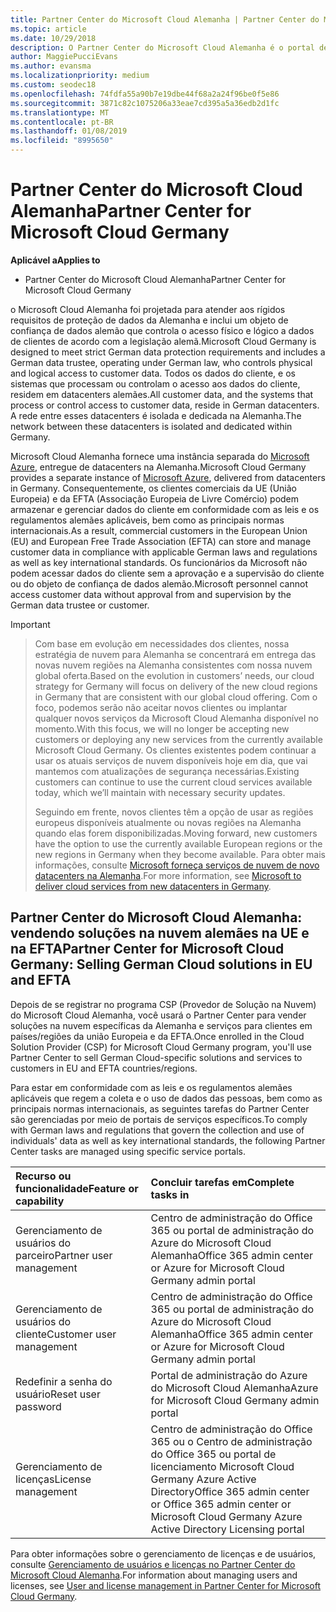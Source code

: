 ```yaml
---
title: Partner Center do Microsoft Cloud Alemanha | Partner Center do Microsoft Cloud Alemanha
ms.topic: article
ms.date: 10/29/2018
description: O Partner Center do Microsoft Cloud Alemanha é o portal de negócios para parceiros da Microsoft que querem oferecer soluções na nuvem da Microsoft para clientes em países da UE e da EFTA.
author: MaggiePucciEvans
ms.author: evansma
ms.localizationpriority: medium
ms.custom: seodec18
ms.openlocfilehash: 74fdfa55a90b7e19dbe44f68a2a24f96be0f5e86
ms.sourcegitcommit: 3871c82c1075206a33eae7cd395a5a36edb2d1fc
ms.translationtype: MT
ms.contentlocale: pt-BR
ms.lasthandoff: 01/08/2019
ms.locfileid: "8995650"
---
```

# <a name="partner-center-for-microsoft-cloud-germany"></a><span data-ttu-id="326f3-103">Partner Center do Microsoft Cloud Alemanha</span><span class="sxs-lookup"><span data-stu-id="326f3-103">Partner Center for Microsoft Cloud Germany</span></span>

**<span data-ttu-id="326f3-104">Aplicável a</span><span class="sxs-lookup"><span data-stu-id="326f3-104">Applies to</span></span>**

-  <span data-ttu-id="326f3-105">Partner Center do Microsoft Cloud Alemanha</span><span class="sxs-lookup"><span data-stu-id="326f3-105">Partner Center for Microsoft Cloud Germany</span></span>

<span data-ttu-id="326f3-106">o Microsoft Cloud Alemanha foi projetada para atender aos rígidos requisitos de proteção de dados da Alemanha e inclui um objeto de confiança de dados alemão que controla o acesso físico e lógico a dados de clientes de acordo com a legislação alemã.</span><span class="sxs-lookup"><span data-stu-id="326f3-106">Microsoft Cloud Germany is designed to meet strict German data protection requirements and includes a German data trustee, operating under German law, who controls physical and logical access to customer data.</span></span> <span data-ttu-id="326f3-107">Todos os dados do cliente, e os sistemas que processam ou controlam o acesso aos dados do cliente, residem em datacenters alemães.</span><span class="sxs-lookup"><span data-stu-id="326f3-107">All customer data, and the systems that process or control access to customer data, reside in German datacenters.</span></span> <span data-ttu-id="326f3-108">A rede entre esses datacenters é isolada e dedicada na Alemanha.</span><span class="sxs-lookup"><span data-stu-id="326f3-108">The network between these datacenters is isolated and dedicated within Germany.</span></span>

<span data-ttu-id="326f3-109">Microsoft Cloud Alemanha fornece uma instância separada do [Microsoft Azure](https://go.microsoft.com/fwlink/?linkid=847992), entregue de datacenters na Alemanha.</span><span class="sxs-lookup"><span data-stu-id="326f3-109">Microsoft Cloud Germany provides a separate instance of [Microsoft Azure](https://go.microsoft.com/fwlink/?linkid=847992), delivered from datacenters in Germany.</span></span> <span data-ttu-id="326f3-110">Consequentemente, os clientes comerciais da UE (União Europeia) e da EFTA (Associação Europeia de Livre Comércio) podem armazenar e gerenciar dados do cliente em conformidade com as leis e os regulamentos alemães aplicáveis, bem como as principais normas internacionais.</span><span class="sxs-lookup"><span data-stu-id="326f3-110">As a result, commercial customers in the European Union (EU) and European Free Trade Association (EFTA) can store and manage customer data in compliance with applicable German laws and regulations as well as key international standards.</span></span> <span data-ttu-id="326f3-111">Os funcionários da Microsoft não podem acessar dados do cliente sem a aprovação e a supervisão do cliente ou do objeto de confiança de dados alemão.</span><span class="sxs-lookup"><span data-stu-id="326f3-111">Microsoft personnel cannot access customer data without approval from and supervision by the German data trustee or customer.</span></span>

> [!IMPORTANT]

> <span data-ttu-id="326f3-112">Com base em evolução em necessidades dos clientes, nossa estratégia de nuvem para Alemanha se concentrará em entrega das novas nuvem regiões na Alemanha consistentes com nossa nuvem global oferta.</span><span class="sxs-lookup"><span data-stu-id="326f3-112">Based on the evolution in customers’ needs, our cloud strategy for Germany will focus on delivery of the new cloud regions in Germany that are consistent with our global cloud offering.</span></span> <span data-ttu-id="326f3-113">Com o foco, podemos serão não aceitar novos clientes ou implantar qualquer novos serviços da Microsoft Cloud Alemanha disponível no momento.</span><span class="sxs-lookup"><span data-stu-id="326f3-113">With this focus, we will no longer be accepting new customers or deploying any new services from the currently available Microsoft Cloud Germany.</span></span> <span data-ttu-id="326f3-114">Os clientes existentes podem continuar a usar os atuais serviços de nuvem disponíveis hoje em dia, que vai mantemos com atualizações de segurança necessárias.</span><span class="sxs-lookup"><span data-stu-id="326f3-114">Existing customers can continue to use the current cloud services available today, which we’ll maintain with necessary security updates.</span></span> 
> 
> <span data-ttu-id="326f3-115">Seguindo em frente, novos clientes têm a opção de usar as regiões europeus disponíveis atualmente ou novas regiões na Alemanha quando elas forem disponibilizadas.</span><span class="sxs-lookup"><span data-stu-id="326f3-115">Moving forward, new customers have the option to use the currently available European regions or the new regions in Germany when they become available.</span></span> <span data-ttu-id="326f3-116">Para obter mais informações, consulte [Microsoft forneça serviços de nuvem de novo datacenters na Alemanha](https://news.microsoft.com/europe/2018/08/31/microsoft-to-deliver-cloud-services-from-new-datacentres-in-germany-in-2019-to-meet-evolving-customer-needs/).</span><span class="sxs-lookup"><span data-stu-id="326f3-116">For more information, see [Microsoft to deliver cloud services from new datacenters in Germany](https://news.microsoft.com/europe/2018/08/31/microsoft-to-deliver-cloud-services-from-new-datacentres-in-germany-in-2019-to-meet-evolving-customer-needs/).</span></span> 


## <a name="partner-center-for-microsoft-cloud-germany-selling-german-cloud-solutions-in-eu-and-efta"></a><span data-ttu-id="326f3-117">Partner Center do Microsoft Cloud Alemanha: vendendo soluções na nuvem alemães na UE e na EFTA</span><span class="sxs-lookup"><span data-stu-id="326f3-117">Partner Center for Microsoft Cloud Germany: Selling German Cloud solutions in EU and EFTA</span></span>

<span data-ttu-id="326f3-118">Depois de se registrar no programa CSP (Provedor de Solução na Nuvem) do Microsoft Cloud Alemanha, você usará o Partner Center para vender soluções na nuvem específicas da Alemanha e serviços para clientes em países/regiões da união Europeia e da EFTA.</span><span class="sxs-lookup"><span data-stu-id="326f3-118">Once enrolled in the Cloud Solution Provider (CSP) for Microsoft Cloud Germany program, you'll use Partner Center to sell German Cloud-specific solutions and services to customers in EU and EFTA countries/regions.</span></span> 

<span data-ttu-id="326f3-119">Para estar em conformidade com as leis e os regulamentos alemães aplicáveis que regem a coleta e o uso de dados das pessoas, bem como as principais normas internacionais, as seguintes tarefas do Partner Center são gerenciadas por meio de portais de serviços específicos.</span><span class="sxs-lookup"><span data-stu-id="326f3-119">To comply with German laws and regulations that govern the collection and use of individuals' data as well as key international standards, the following Partner Center tasks are managed using specific service portals.</span></span> 

<span data-ttu-id="326f3-120">Recurso ou funcionalidade</span><span class="sxs-lookup"><span data-stu-id="326f3-120">Feature or capability</span></span> | <span data-ttu-id="326f3-121">Concluir tarefas em</span><span class="sxs-lookup"><span data-stu-id="326f3-121">Complete tasks in</span></span>
:--- | :---
<span data-ttu-id="326f3-122">Gerenciamento de usuários do parceiro</span><span class="sxs-lookup"><span data-stu-id="326f3-122">Partner user management</span></span> | <span data-ttu-id="326f3-123">Centro de administração do Office 365 ou portal de administração do Azure do Microsoft Cloud Alemanha</span><span class="sxs-lookup"><span data-stu-id="326f3-123">Office 365 admin center or Azure for Microsoft Cloud Germany admin portal</span></span>
<span data-ttu-id="326f3-124">Gerenciamento de usuários do cliente</span><span class="sxs-lookup"><span data-stu-id="326f3-124">Customer user management</span></span> | <span data-ttu-id="326f3-125">Centro de administração do Office 365 ou portal de administração do Azure do Microsoft Cloud Alemanha</span><span class="sxs-lookup"><span data-stu-id="326f3-125">Office 365 admin center or Azure for Microsoft Cloud Germany admin portal</span></span>
<span data-ttu-id="326f3-126">Redefinir a senha do usuário</span><span class="sxs-lookup"><span data-stu-id="326f3-126">Reset user password</span></span> | <span data-ttu-id="326f3-127">Portal de administração do Azure do Microsoft Cloud Alemanha</span><span class="sxs-lookup"><span data-stu-id="326f3-127">Azure for Microsoft Cloud Germany admin portal</span></span>
<span data-ttu-id="326f3-128">Gerenciamento de licenças</span><span class="sxs-lookup"><span data-stu-id="326f3-128">License management</span></span> | <span data-ttu-id="326f3-129">Centro de administração do Office 365 ou o Centro de administração do Office 365 ou portal de licenciamento Microsoft Cloud Germany Azure Active Directory</span><span class="sxs-lookup"><span data-stu-id="326f3-129">Office 365 admin center or Office 365 admin center or Microsoft Cloud Germany Azure Active Directory Licensing portal</span></span>


<span data-ttu-id="326f3-130">Para obter informações sobre o gerenciamento de licenças e de usuários, consulte [Gerenciamento de usuários e licenças no Partner Center do Microsoft Cloud Alemanha](user-management-in-partner-center-for-microsoft-cloud-germany.md).</span><span class="sxs-lookup"><span data-stu-id="326f3-130">For information about managing users and licenses, see [User and license management in Partner Center for Microsoft Cloud Germany](user-management-in-partner-center-for-microsoft-cloud-germany.md).</span></span>



